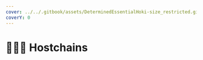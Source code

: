 ```yaml
---
cover: ../../.gitbook/assets/DeterminedEssentialHoki-size_restricted.gif
coverY: 0
---
```


# 👨👩👦 Hostchains

